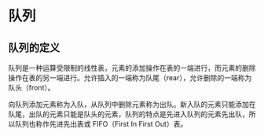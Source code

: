 # 队列

## 队列的定义

队列是一种运算受限制的线性表，元素的添加操作在表的一端进行，而元素的删除操作在表的另一端进行。允许插入的一端称为队尾（rear），允许删除的一端称为队头（front）。

向队列添加元素称为入队，从队列中删除元素称为出队。新入队的元素只能添加在队尾，出队的元素只能是队头的元素，队列的特点是先进入队列的元素先出队，所以队列也称作先进先出表或 FIFO（First In First Out）表。


